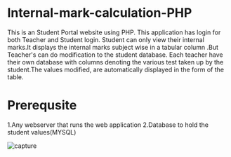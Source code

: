 # Internal-mark-calculation-PHP
This is an Student Portal website using PHP. This application has login for both Teacher and Student login. Student can only view their 
internal marks.It displays the internal marks subject wise in a tabular column .But Teacher's can do modification to the student database.
Each teacher have their own database with columns denoting the various test taken up by the student.The values modified, are automatically displayed in the form of the table.

# Prerequsite
1.Any webserver that runs the web application
2.Database to hold the student values(MYSQL)

![capture](https://user-images.githubusercontent.com/25689783/41513746-4fe0fc80-72be-11e8-8b13-ce18a8a0ef7d.PNG)
